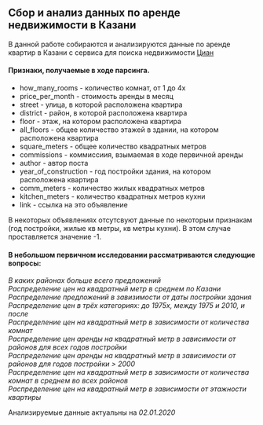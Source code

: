 ## Сбор и анализ данных по аренде недвижимости в Казани

В данной работе собираются и анализируются данные по аренде квартир в Казани с сервиса для поиска недвижимости [Циан](http://cian.ru)

#### Признаки, получаемые в ходе парсинга.
* how_many_rooms - количество комнат, от 1 до 4х
* price_per_month - стоимость аренды в месяц
* street - улица, в которой расположена квартира
* district - район, в которой расположена квартира
* floor - этаж, на котором расположена квартира
* all_floors - общее количество этажей в здании, на котором расположена квартира
* square_meters - общее количество квадратных метров
* commissions - коммиссиия, взымаемая в ходе первичной аренды
* author - автор поста
* year_of_construction - год постройки здания, на котором расположена квартира
* comm_meters - количество жилых квадратных метров
* kitchen_meters - количество квадратных метров кухни
* link - ссылка на это объявление

В некоторых объявлениях отсутсвуют данные по некоторым признакам (год постройки, жилые кв метры, кв метры кухни).
В этом случае проставляется значение -1.

#### В небольшом первичном исследовании рассматриваются следующие вопросы:

*В каких районах больше всего предложений*    
*Распределение цен на квадратный метр в среднем по Казани*    
*Распределение предложений в завизимости от даты постройки здания*    
*Распределение цен в трёх категориях: до 1975х, между 1975 и 2010, и после*    
*Распределение цен на квадратный метр в зависимости от количества комнат*    
*Распределение цен аренды на квадратный метр в зависимости от районов для всех годов постройки*    
*Распределение цен аренды на квадратный метр в зависимости от районов для годов постройки > 2000*    
*Распределение цен на квадратный метр в зависимости от количества комнат в среднем во всех районов*    
*Распределение цен на квадратный метр в зависимости от этажности квартиры*    

Анализируемые данные актуальны на *02.01.2020*   
